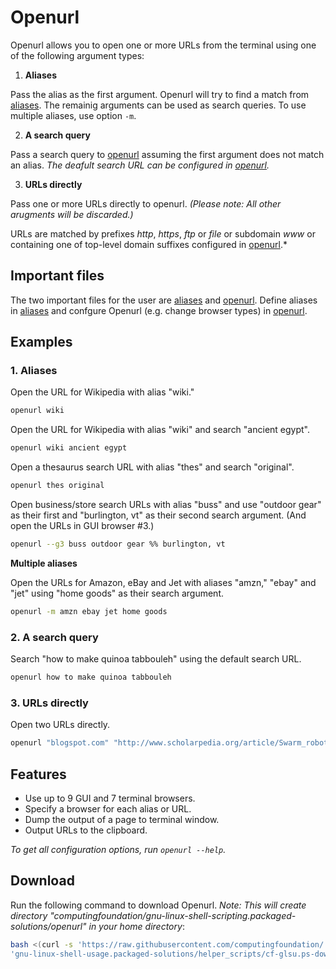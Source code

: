 
# Openurl

Openurl allows you to open one or more URLs from the terminal using one of the following argument types:

1. **Aliases**

Pass the alias as the first argument. Openurl will try to find a match from [aliases](aliases). The remainig arguments can be used as search queries. To use multiple aliases, use option `-m`.

2. **A search query**

Pass a search query to [openurl](openurl) assuming the first argument does not match an alias. *The deafult search URL can be configured in [openurl](openurl).*

3. **URLs directly**

Pass one or more URLs directly to openurl. *(Please note: All other arugments will be discarded.)*

URLs are matched by prefixes *http*, *https*, *ftp* or *file* or subdomain *www* or containing one of top-level domain suffixes configured in [openurl](openurl).*

## Important files

The two important files for the user are [aliases](aliases) and [openurl](openurl). Define aliases in [aliases](aliases) and confgure Openurl (e.g. change browser types) in [openurl](openurl).

## Examples

### 1. Aliases

Open the URL for Wikipedia with alias "wiki."

```bash
openurl wiki
```

Open the URL for Wikipedia with alias "wiki" and search "ancient egypt".

```bash
openurl wiki ancient egypt
```

Open a thesaurus search URL with alias "thes" and search "original".

```bash
openurl thes original
```

Open business/store search URLs with alias "buss" and use "outdoor gear" as their first and "burlington, vt" as their second search argument. (And open the URLs in GUI browser #3.)

```bash
openurl --g3 buss outdoor gear %% burlington, vt
```

**Multiple aliases**

Open the URLs for Amazon, eBay and Jet with aliases "amzn," "ebay" and "jet" using "home goods" as their search argument.

```bash
openurl -m amzn ebay jet home goods
```

### 2. A search query

Search "how to make quinoa tabbouleh" using the default search URL.

```bash
openurl how to make quinoa tabbouleh
```

### 3. URLs directly

Open two URLs directly.

```bash
openurl "blogspot.com" "http://www.scholarpedia.org/article/Swarm_robotics"
```

## Features

* Use up to 9 GUI and 7 terminal browsers.
* Specify a browser for each alias or URL.
* Dump the output of a page to terminal window.
* Output URLs to the clipboard.

*To get all configuration options, run `openurl --help`.*

## Download

Run the following command to download Openurl. *Note: This will create directory "computingfoundation/gnu-linux-shell-scripting.packaged-solutions/openurl" in your home directory*:

```bash
bash <(curl -s 'https://raw.githubusercontent.com/computingfoundation/'\
'gnu-linux-shell-usage.packaged-solutions/helper_scripts/cf-glsu.ps-download-openurl.sh')
```

